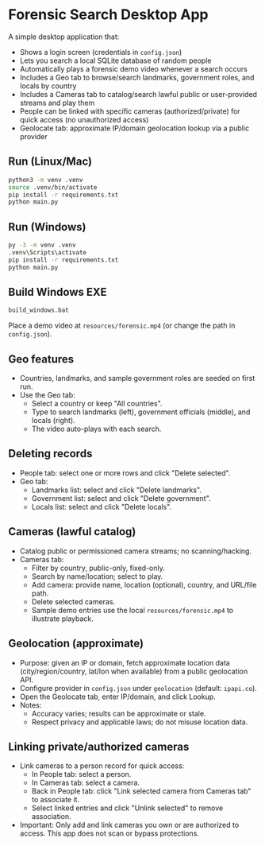 # Forensic Search Desktop App

A simple desktop application that:
- Shows a login screen (credentials in `config.json`)
- Lets you search a local SQLite database of random people
- Automatically plays a forensic demo video whenever a search occurs
 - Includes a Geo tab to browse/search landmarks, government roles, and locals by country
 - Includes a Cameras tab to catalog/search lawful public or user-provided streams and play them
 - People can be linked with specific cameras (authorized/private) for quick access (no unauthorized access)
 - Geolocate tab: approximate IP/domain geolocation lookup via a public provider

## Run (Linux/Mac)
```bash
python3 -m venv .venv
source .venv/bin/activate
pip install -r requirements.txt
python main.py
```

## Run (Windows)
```bat
py -3 -m venv .venv
.venv\Scripts\activate
pip install -r requirements.txt
python main.py
```

## Build Windows EXE
```bat
build_windows.bat
```

Place a demo video at `resources/forensic.mp4` (or change the path in `config.json`).

## Geo features
- Countries, landmarks, and sample government roles are seeded on first run.
- Use the Geo tab:
  - Select a country or keep "All countries".
  - Type to search landmarks (left), government officials (middle), and locals (right).
  - The video auto-plays with each search.

## Deleting records
- People tab: select one or more rows and click "Delete selected".
- Geo tab:
  - Landmarks list: select and click "Delete landmarks".
  - Government list: select and click "Delete government".
  - Locals list: select and click "Delete locals".

## Cameras (lawful catalog)
- Catalog public or permissioned camera streams; no scanning/hacking.
- Cameras tab:
  - Filter by country, public-only, fixed-only.
  - Search by name/location; select to play.
  - Add camera: provide name, location (optional), country, and URL/file path.
  - Delete selected cameras.
  - Sample demo entries use the local `resources/forensic.mp4` to illustrate playback.

## Geolocation (approximate)
- Purpose: given an IP or domain, fetch approximate location data (city/region/country, lat/lon when available) from a public geolocation API.
- Configure provider in `config.json` under `geolocation` (default: `ipapi.co`).
- Open the Geolocate tab, enter IP/domain, and click Lookup.
- Notes:
  - Accuracy varies; results can be approximate or stale.
  - Respect privacy and applicable laws; do not misuse location data.

## Linking private/authorized cameras
- Link cameras to a person record for quick access:
  - In People tab: select a person.
  - In Cameras tab: select a camera.
  - Back in People tab: click "Link selected camera from Cameras tab" to associate it.
  - Select linked entries and click "Unlink selected" to remove association.
- Important: Only add and link cameras you own or are authorized to access. This app does not scan or bypass protections.
